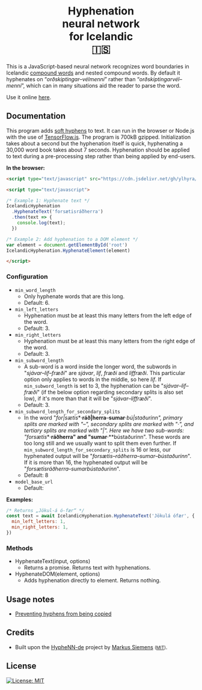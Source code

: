 <h1 align="center">Hyphenation <br/>neural network <br/>for Icelandic <br/>🇮🇸</h1>

This is a JavaScript-based neural network recognizes word boundaries in Icelandic [compound words](https://en.wikipedia.org/wiki/Compound_(linguistics)) and nested compound words. By default it hyphenates on “*orðskiptingar–vélmenni*” rather than “*orðskiptingarvél–menni*”, which can in many situations aid the reader to parse the word.

Use it online [here](http://hyphenation.ylhyra.is/).

## Documentation

This program adds [soft hyphens](https://en.wikipedia.org/wiki/Soft_hyphen) to text. It can run in the browser or Node.js with the use of [TensorFlow.js](https://www.tensorflow.org/js). The program is 700kB gzipped. Initialization takes about a second but the hyphenation itself is quick, hyphenating a 30,000 word book takes about 7 seconds. Hyphenation should be applied to text during a pre-processing step rather than being applied by end-users.

**In the browser:**

```html
<script type="text/javascript" src="https://cdn.jsdelivr.net/gh/ylhyra/icelandic-hyphenation-neural/build/core.js"></script>

<script type="text/javascript">

/* Example 1: Hyphenate text */
IcelandicHyphenation
  .HyphenateText('forsætisráðherra')
  .then(text => {
    console.log(text);
  })

/* Example 2: Add hyphenation to a DOM element */
var element = document.getElementById('root')
IcelandicHyphenation.HyphenateElement(element)

</script>
```
<!--
**In Node.js:**

```js
const IcelandicHyphenation = require('icelandic-hyphenation-neural')

const text = await IcelandicHyphenation.HyphenateText('forsætisráðherra')
```
-->
### Configuration

- `min_word_length`
  - Only hyphenate words that are this long.
  - Default: 6.
- `min_left_letters`
  - Hyphenation must be at least this many letters from the left edge of the word.
  - Default:  3.
- `min_right_letters`  
  - Hyphenation must be at least this many letters from the right edge of the word.
  - Default: 3.
- `min_subword_length`
  - A sub-word is a word inside the longer word, the subwords in "*sjávar–líf–fræði*" are *sjávar*, *líf*, *fræði* and *líffræði*. This particular option only applies to words in the middle, so here *líf*. If `min_subword_length` is set to 3, the hyphenation can be "*sjávar–líf–fræði*" (if the below option regarding secondary splits is also set low), if it's more than that it will be "*sjávar–líffræði*".
  - Default: 3.
- `min_subword_length_for_secondary_splits`
  - In the word "*for|sætis**·**ráð|herra**–**sumar**·**bú|staðurinn*", primary splits are marked with "**–**", secondary splits are marked with "**·**", and tertiary splits are marked with "|". Here we have two sub-words: "forsætis**·**ráðherra" and "sumar**·**bústaðurinn". These words are too long still and we usually want to split them even further. If `min_subword_length_for_secondary_splits` is 16 or less, our hyphenated output will be "*forsætis–ráðherra–sumar–bústaðurinn*". If it is more than 16, the hyphenated output will be "*forsætisráðherra–sumarbústaðurinn*".
  - Default: 8
- `model_base_url`
  - Default:

**Examples:**


```js
/* Returns „Jökul-á ó-fær“ */
const text = await IcelandicHyphenation.HyphenateText('Jökulá ófær', {
  min_left_letters: 1,
  min_right_letters: 1,
})
```

### Methods

- HyphenateText(input, options)
  - Returns a promise. Returns text with hyphenations.
- HyphenateDOM(element, options)
  - Adds hyphenation directly to element. Returns nothing.

## Usage notes

- [Preventing hyphens from being copied](https://github.com/egilll/do-not-copy-hyphens#readme)

## Credits

- Built upon the [HypheNN-de](https://github.com/msiemens/HypheNN-de) project by [Markus Siemens](https://github.com/msiemens) <small>([MIT](https://opensource.org/licenses/MIT))</small>.

## License

[![License: MIT](https://img.shields.io/badge/License-MIT-yellow.svg)](https://opensource.org/licenses/MIT)

